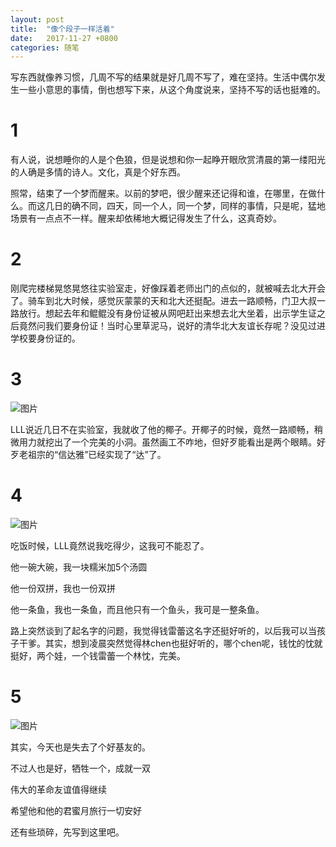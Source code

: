 ```yaml
---
layout: post
title:  "像个段子一样活着"
date:   2017-11-27 +0800
categories: 随笔
---
```



写东西就像养习惯，几周不写的结果就是好几周不写了，难在坚持。生活中偶尔发生一些小意思的事情，倒也想写下来，从这个角度说来，坚持不写的话也挺难的。

# 1

有人说，说想睡你的人是个色狼，但是说想和你一起睁开眼欣赏清晨的第一缕阳光的人确是多情的诗人。文化，真是个好东西。



照常，结束了一个梦而醒来。以前的梦吧，很少醒来还记得和谁，在哪里，在做什么。而这几日的确不同，四天，同一个人，同一个梦，同样的事情，只是呢，猛地场景有一点点不一样。醒来却依稀地大概记得发生了什么，这真奇妙。

# 2

刚爬完楼梯晃悠晃悠往实验室走，好像踩着老师出门的点似的，就被喊去北大开会了。骑车到北大时候，感觉灰蒙蒙的天和北大还挺配。进去一路顺畅，门卫大叔一路放行。想起去年和鲲鲲没有身份证被从网吧赶出来想去北大坐着，出示学生证之后竟然问我们要身份证！当时心里草泥马，说好的清华北大友谊长存呢？没见过进学校要身份证的。

# 3

![图片](https://forest-pic.oss-cn-beijing.aliyuncs.com/webimg/202110112213604.webp)

LLL说近几日不在实验室，我就收了他的椰子。开椰子的时候，竟然一路顺畅，稍微用力就挖出了一个完美的小洞。虽然画工不咋地，但好歹能看出是两个眼睛。好歹老祖宗的“信达雅”已经实现了“达”了。

# 4

![图片](https://forest-pic.oss-cn-beijing.aliyuncs.com/webimg/202110112213274.webp)

吃饭时候，LLL竟然说我吃得少，这我可不能忍了。

他一碗大碗，我一块糯米加5个汤圆

他一份双拼，我也一份双拼

他一条鱼，我也一条鱼，而且他只有一个鱼头，我可是一整条鱼。



路上突然谈到了起名字的问题，我觉得钱雷蕾这名字还挺好听的，以后我可以当孩子干爹。其实，想到凌晨突然觉得林chen也挺好听的，哪个chen呢，钱忱的忱就挺好，两个娃，一个钱雷蕾一个林忱，完美。

# 5

![图片](https://forest-pic.oss-cn-beijing.aliyuncs.com/webimg/202110112214154.webp)

其实，今天也是失去了个好基友的。

不过人也是好，牺牲一个，成就一双

伟大的革命友谊值得继续

希望他和他的君蜜月旅行一切安好



还有些琐碎，先写到这里吧。
